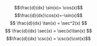 $$\frac{d}{dx} \sin(x)= \cos(x)$$
$$\frac{d}{dx}\cos(x)=-\sin(x)$$
$$
\frac{d}{dx} \tan(x) = \sec^2(x)
$$
$$
\frac{d}{dx} \sec(x) = \sec(x)\tan(x)
$$
$$\frac{d}{dx} \csc(x) = \csc(x)\cot(x)$$
